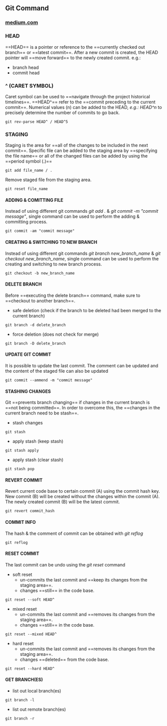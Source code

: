 ## Git Command
### [medium.com](https://levelup.gitconnected.com/10-must-know-git-commands-for-software-engineers-ffc6687d6dfd)

### HEAD
==HEAD== is a pointer or reference to the ==currently checked out branch== or ==latest commit==. After a new commit is created, the HEAD pointer will ==move forward== to the newly created commit.
e.g.:
- branch head
- commit head
### ^ (CARET SYMBOL)
Caret symbol can be used to ==navigate through the project historical timelines==. ==HEAD^== refer to the ==commit preceding to the current commit==. Numerical values (n) can be added to the HEAD, *e.g.: HEAD^n* to precisely determine the number of commits to go back.
```git
git rev-parse HEAD^ / HEAD^5
```
### STAGING
Staging is the area for ==all of the changes to be included in the next commit==. Specific file can be added to the staging area by ==specifying the file name== or all of the changed files can be added by using the ==period symbol (.)==
```git
git add file_name / .
```
Remove staged file from the staging area.
```git
git reset file_name
```
#### ADDING & COMITTING FILE
Instead of using different git commands *git add .* & *git commit -m "commit message"*, single command can be used to perform the adding & committing process.
```git
git commit -am "commit message"
```
#### CREATING & SWITCHING TO NEW BRANCH
Instead of using different git commands *git branch new_branch_name* & *git checkout new_branch_name*, single command can be used to perform the creating and switching to new branch process.
```git
git checkout -b new_branch_name
```
#### DELETE BRANCH
Before ==executing the delete branch== command, make sure to ==checkout to another branch==.
- safe deletion (check if the branch to be deleted had been merged to the current branch)
```git
git branch -d delete_branch
```
- force deletion (does not check for merge)
```git
git branch -D delete_branch
```
#### UPDATE GIT COMMIT
It is possible to update the last commit. The comment can be updated and the content of the staged file can also be updated
```git
git commit --ammend -m "commit message"
```
#### STASHING CHANGES
Git ==prevents branch changing== if changes in the current branch is ==not being committed==. In order to overcome this, the ==changes in the current branch need to be stash==.
- stash changes
```git
git stash
```
- apply stash (keep stash)
```git
git stash apply
```
- apply stash (clear stash)
```git
git stash pop
```
#### REVERT COMMIT
Revert current code base to certain commit (A) using the commit hash key. New commit (B) will be created without the changes within the commit (A). The newly created commit (B) will be the latest commit.
```git
git revert commit_hash
```
#### COMMIT INFO
The hash & the comment of commit can be obtained with *git reflog*
```git
git reflog
```
#### RESET COMMIT
The last commit can be undo using the *git reset* command
- soft reset
	- un-commits the last commit and ==keep its changes from the staging area==.
	- changes ==still== in the code base.
```git
git reset --soft HEAD^
```
- mixed reset
	- un-commits the last commit and ==removes its changes from the staging area==.
	- changes ==still== in the code base.
```git
git reset --mixed HEAD^
```
- hard reset
	- un-commits the last commit and ==removes its changes from the staging area==.
	- changes ==deleted== from the code base.
```git
git reset --hard HEAD^
```
#### GET BRANCH(ES)
- list out local branch(es)
```git
git branch -l
```
- list out remote branch(es)
```git
git branch -r
```
